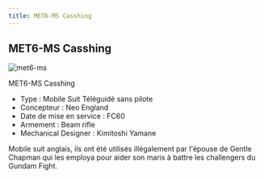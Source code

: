 ```yaml
---
title: MET6-MS Casshing
---
```


MET6-MS Casshing
----------------

![met6-ms](/images/stories/saga/ggundam/mechas/divers/met6-ms.png)


MET6-MS Casshing   
  
- Type : Mobile Suit Téléguidé sans pilote  
- Concepteur : Neo England  
- Date de mise en service : FC60  
- Armement : Beam rifle  
- Mechanical Designer : Kimitoshi Yamane  
  
Mobile suit anglais, ils ont été utilisés illégalement par l'épouse de Gentle Chapman qui les employa pour aider son maris à battre les challengers du Gundam Fight.

